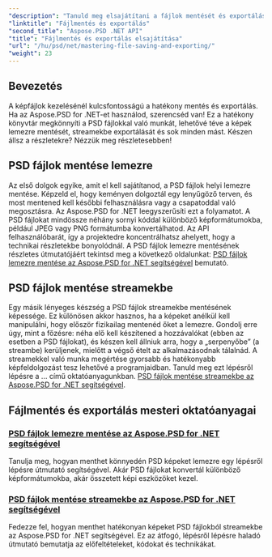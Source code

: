 ```yaml
---
"description": "Tanuld meg elsajátítani a fájlok mentését és exportálását az Aspose.PSD for .NET oktatóanyagaival. Konvertálj PSD fájlokat könnyedén, és kezelj összetett képi eszközöket hatékonyan."
"linktitle": "Fájlmentés és exportálás"
"second_title": "Aspose.PSD .NET API"
"title": "Fájlmentés és exportálás elsajátítása"
"url": "/hu/psd/net/mastering-file-saving-and-exporting/"
"weight": 23
---
```


## Bevezetés

A képfájlok kezelésénél kulcsfontosságú a hatékony mentés és exportálás. Ha az Aspose.PSD for .NET-et használod, szerencséd van! Ez a hatékony könyvtár megkönnyíti a PSD fájlokkal való munkát, lehetővé téve a képek lemezre mentését, streamekbe exportálását és sok minden mást. Készen állsz a részletekre? Nézzük meg részletesebben!

## PSD fájlok mentése lemezre

Az első dolgok egyike, amit el kell sajátítanod, a PSD fájlok helyi lemezre mentése. Képzeld el, hogy keményen dolgoztál egy lenyűgöző terven, és most mentened kell későbbi felhasználásra vagy a csapatoddal való megosztásra. Az Aspose.PSD for .NET leegyszerűsíti ezt a folyamatot. A PSD fájlokat mindössze néhány sornyi kóddal különböző képformátumokba, például JPEG vagy PNG formátumba konvertálhatod. Az API felhasználóbarát, így a projektedre koncentrálhatsz ahelyett, hogy a technikai részletekbe bonyolódnál. A PSD fájlok lemezre mentésének részletes útmutatójáért tekintsd meg a következő oldalunkat: [PSD fájlok lemezre mentése az Aspose.PSD for .NET segítségével](./saving-psd-files-to-disk/) bemutató.

## PSD fájlok mentése streamekbe

Egy másik lényeges készség a PSD fájlok streamekbe mentésének képessége. Ez különösen akkor hasznos, ha a képeket anélkül kell manipulálni, hogy először fizikailag mentenéd őket a lemezre. Gondolj erre úgy, mint a főzésre: néha elő kell készítened a hozzávalókat (ebben az esetben a PSD fájlokat), és készen kell állniuk arra, hogy a „serpenyőbe” (a streambe) kerüljenek, mielőtt a végső ételt az alkalmazásodnak tálalnád. A streamekkel való munka megértése gyorsabb és hatékonyabb képfeldolgozást tesz lehetővé a programjaidban. Tanuld meg ezt lépésről lépésre a ... című oktatóanyagunkban. [PSD fájlok mentése streamekbe az Aspose.PSD for .NET segítségével](./saving-psd-files-to-streams/).

## Fájlmentés és exportálás mesteri oktatóanyagai
### [PSD fájlok lemezre mentése az Aspose.PSD for .NET segítségével](./saving-psd-files-to-disk/)
Tanulja meg, hogyan menthet könnyedén PSD képeket lemezre egy lépésről lépésre útmutató segítségével. Akár PSD fájlokat konvertál különböző képformátumokba, akár összetett képi eszközöket kezel.
### [PSD fájlok mentése streamekbe az Aspose.PSD for .NET segítségével](./saving-psd-files-to-streams/)
Fedezze fel, hogyan menthet hatékonyan képeket PSD fájlokból streamekbe az Aspose.PSD for .NET segítségével. Ez az átfogó, lépésről lépésre haladó útmutató bemutatja az előfeltételeket, kódokat és technikákat.